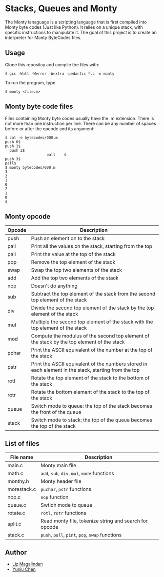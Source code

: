 # Stacks, Queues and Monty
  
The Monty lanaguage is a scripting language that is first compiled into Monty byte codes (Just like Python). It relies on a unique stack, with specific instructions to manipulate it. The goal of this project is to create an interpreter for Monty ByteCodes files.
  
## Usage  
Clone this repositoy and complie the files with:
```
$ gcc -Wall -Werror -Wextra -pedantic *.c -o monty
```  
To run the program, type: 
```
$ monty <file.m>
```
## Monty byte code files    
Files containing Monty byte codes usually have the .m extension. There is not more than one instruction per line. There can be any number of spaces before or after the opcode and its argument:  
```
$ cat -e bytecodes/000.m
push 0$
push 1$
  push 2$
                   pall    $
push 3$
pall$
$ monty bytecodes/000.m
3
2
1
0
2
1
0
$
```
## Monty opcode  
|Opcode|Description|
|------|-----------|
|push|Push an element on to the stack|
|pall|Print all the values on the stack, starting from the top|
|pall|Print the value at the top of the stack|
|pop|Remove the top element of the stack|
|swap|Swap the top two elements of the stack|
|add|Add the top two elements of the stack|
|nop|Doesn't do anything|
|sub|Subtract the top element of the stack from the second top element of the stack|
|div|Divide the second top element of the stack by the top element of the stack|
|mul|Multiple the second top element of the stack with the top element of the stack| 
|mod|Compute the modulus of the second top element of the stack by the top element of the stack|
|pchar|Print the ASCII equivalent of the number at the top of the stack|
|pstr|Print the ASCII equivalent of the numbers stored in each element in the stack, starting from the top|
|rotl|Rotate the top element of the stack to the bottom of the stack|
|rotr|Rotate the bottom element of the stack to the top of the stack|
|queue|Switch mode to queue: the top of the stack becomes the front of the queue|
|stack|Switch mode to stack: the top of the queue becomes the top of the stack|
## List of files
|File name| Description|
|---------|------------|
|main.c|Monty main file|
|math.c|```add```, ```sub```, ```div```, ```mul```, ```mode``` functions|
|monthy.h|Monty header file|
|morestack.c|```puchar```, ```pstr``` functions|
|nop.c|```nop``` function|
|queue.c|Swtich mode to queue|
|rotate.c|```rotl```, ```rotr``` functions|
|split.c|Read monty file, tokenize string and search for opcode|
|stack.c|```push```, ```pall```, ```pint```, ```pop```, ```swap``` functions|
## Author
* [Liz Magalindan](https://github.com/magezil)
* [Yunju Chen](https://github.com/yunjuc)
